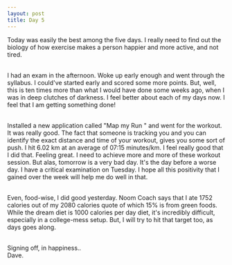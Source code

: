```yaml
---
layout: post
title: Day 5
---
```


Today was easily the best among the five days. I really need to find out the biology of how exercise makes a person happier and more active, and not tired.

<br /> I had an exam in the afternoon. Woke up early enough and went through the syllabus. I could've started early and scored some more points. But, well, this is ten times more than what I would have done some weeks ago, when I was in deep clutches of darkness. I feel better about each of my days now. I feel that I am getting something done!

<br /> Installed a new application called "Map my Run " and went for the workout. It was really good. The fact that someone is tracking you and you can identify the exact distance and time of your workout, gives you some sort of push. I hit 6.02 km at an average of 07:15 minutes/km. I feel really good that I did that. Feeling great. I need to achieve more and more of these workout session. But alas, tomorrow is a very bad day. It's the day before a worse day. I have a critical examination on Tuesday. I hope all this positivity that I gained over the week will help me do well in that.

<br /> Even, food-wise, I did good yesterday. Noom Coach says that I ate 1752 calories out of my 2080 calories quote of which 15% is from green foods.
While the dream diet is 1000 calories per day diet, it's incredibly difficult, especially in a college-mess setup. But, I will try to hit that target too, as days goes along.

<br /> Signing off, in happiness..<br />
Dave.